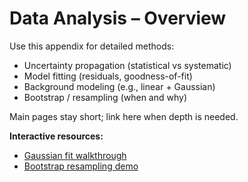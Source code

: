 # Data Analysis – Overview

Use this appendix for detailed methods:
- Uncertainty propagation (statistical vs systematic)
- Model fitting (residuals, goodness-of-fit)
- Background modeling (e.g., linear + Gaussian)
- Bootstrap / resampling (when and why)

Main pages stay short; link here when depth is needed.

**Interactive resources:**
- [Gaussian fit walkthrough](gaussian-fit.ipynb)
- [Bootstrap resampling demo](bootstrap.ipynb)
